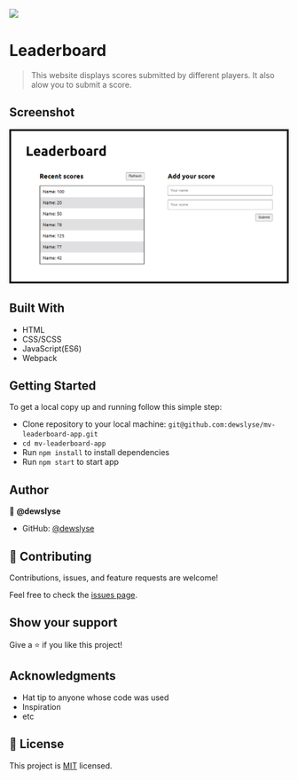 ![](https://img.shields.io/badge/Microverse-blueviolet)

# Leaderboard

> This website displays scores submitted by different players. It also alow you to submit a score.

## Screenshot

<img src="./screenshot.png">

## Built With

- HTML
- CSS/SCSS
- JavaScript(ES6)
- Webpack

<!-- ## Live site 🚀

🔗 [Live Site Link](https://dewslyse.github.io/mv-to-do-list/) -->

## Getting Started

To get a local copy up and running follow this simple step:

- Clone repository to your local machine: `git@github.com:dewslyse/mv-leaderboard-app.git`
- `cd mv-leaderboard-app`
- Run `npm install` to install dependencies
- Run `npm start` to start app


## Author

👤 **@dewslyse**

- GitHub: [@dewslyse](https://github.com/dewslyse)


## 🤝 Contributing

Contributions, issues, and feature requests are welcome!

Feel free to check the [issues page](../../issues/).

## Show your support

Give a ⭐️ if you like this project!

## Acknowledgments

- Hat tip to anyone whose code was used
- Inspiration
- etc

## 📝 License

This project is [MIT](./LICENSE) licensed.
